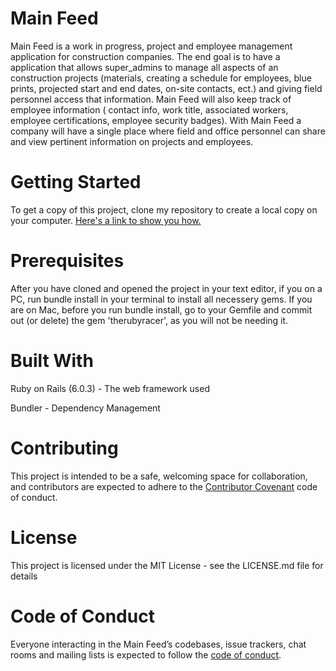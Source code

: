 # Main Feed
Main Feed is a work in progress, project and employee management application for construction companies. The end goal is to have a application that allows super_admins to manage all aspects of an construction projects (materials, creating a schedule for employees, blue prints, projected start and end dates, on-site contacts, ect.) and giving field personnel access that information. Main Feed will also keep track of employee information ( contact info, work title, associated workers, employee certifications, employee security badges). With Main Feed a company will have a single place where field and office personnel can share and view pertinent information on projects and employees.

# Getting Started
To get a copy of this project, clone my repository to create a local copy on your computer. [Here's a link to show you how.](https://docs.github.com/en/github/creating-cloning-and-archiving-repositories/cloning-a-repository#about-cloning-a-repository)

# Prerequisites
After you have cloned and opened the project in your text editor, if you on a PC, run bundle install in your terminal to install all necessery gems. If you are on Mac, before you run bundle install, go to your Gemfile and commit out (or delete) the gem 'therubyracer', as you will not be needing it.

# Built With
Ruby on Rails (6.0.3) - The web framework used

Bundler - Dependency Management

# Contributing
This project is intended to be a safe, welcoming space for collaboration, and contributors are expected to adhere to the [Contributor Covenant](https://www.contributor-covenant.org/) code of conduct.

# License
This project is licensed under the MIT License - see the LICENSE.md file for details

# Code of Conduct
Everyone interacting in the Main Feed’s codebases, issue trackers, chat rooms and mailing lists is expected to follow the [code of conduct](https://github.com/andrew-zimmer/main_feed/blob/master/CODE_OF_CONDUCT.md).
